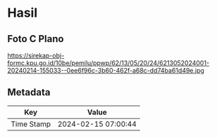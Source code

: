 # Hasil

## Foto C Plano

https://sirekap-obj-formc.kpu.go.id/10be/pemilu/ppwp/62/13/05/20/24/6213052024001-20240214-155033--0ee6f96c-3b60-462f-a68c-dd74ba61d49e.jpg


## Metadata

| Key        | Value               |
| ---------- | ------------------- |
| Time Stamp | 2024-02-15 07:00:44 |



